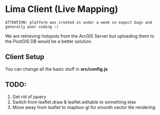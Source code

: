 # Lima Client (Live Mapping)

```shell
ATTENTION: platform was created in under a week so expect bugs and generally poor coding :)
```

We are retrieving hotspots from the ArcGIS Server but uploading them to the PostGIS DB would be a better solution.

## Client Setup
You can change all the basic stuff in **src/config.js**

## TODO:
1) Get rid of jquery
2) Switch from leaflet.draw & leaflet.editable to something else
3) Move away from leaflet to mapbox-gl for smooth vector tile rendering